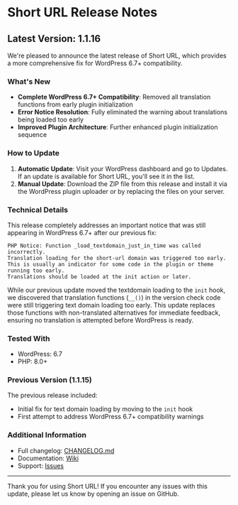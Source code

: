 # Short URL Release Notes

## Latest Version: 1.1.16

We're pleased to announce the latest release of Short URL, which provides a more comprehensive fix for WordPress 6.7+ compatibility.

### What's New

- **Complete WordPress 6.7+ Compatibility**: Removed all translation functions from early plugin initialization
- **Error Notice Resolution**: Fully eliminated the warning about translations being loaded too early
- **Improved Plugin Architecture**: Further enhanced plugin initialization sequence

### How to Update

1. **Automatic Update**: Visit your WordPress dashboard and go to Updates. If an update is available for Short URL, you'll see it in the list.
2. **Manual Update**: Download the ZIP file from this release and install it via the WordPress plugin uploader or by replacing the files on your server.

### Technical Details

This release completely addresses an important notice that was still appearing in WordPress 6.7+ after our previous fix:

```
PHP Notice: Function _load_textdomain_just_in_time was called incorrectly. 
Translation loading for the short-url domain was triggered too early. 
This is usually an indicator for some code in the plugin or theme running too early. 
Translations should be loaded at the init action or later.
```

While our previous update moved the textdomain loading to the `init` hook, we discovered that translation functions (`__()`) in the version check code were still triggering text domain loading too early. This update replaces those functions with non-translated alternatives for immediate feedback, ensuring no translation is attempted before WordPress is ready.

### Tested With

- WordPress: 6.7
- PHP: 8.0+

### Previous Version (1.1.15)

The previous release included:

- Initial fix for text domain loading by moving to the `init` hook
- First attempt to address WordPress 6.7+ compatibility warnings

### Additional Information

- Full changelog: [CHANGELOG.md](https://github.com/tomrobak/short-url/blob/main/CHANGELOG.md)
- Documentation: [Wiki](https://github.com/tomrobak/short-url/wiki)
- Support: [Issues](https://github.com/tomrobak/short-url/issues)

---

Thank you for using Short URL! If you encounter any issues with this update, please let us know by opening an issue on GitHub. 